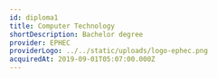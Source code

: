 ```yaml
---
id: diploma1
title: Computer Technology
shortDescription: Bachelor degree
provider: EPHEC
providerLogo: ../../static/uploads/logo-ephec.png
acquiredAt: 2019-09-01T05:07:00.000Z
---
```

